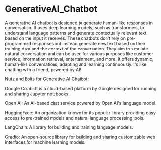 # GenerativeAI_Chatbot
A generative AI chatbot is designed to generate human-like responses in conversation. It uses deep learning models, such as transformers, to understand language patterns and generate contextually relevant text based on the input it receives. These chatbots don't rely on pre-programmed responses but instead generate new text based on their training data and the context of the conversation. They aim to simulate natural conversation and can be used for various purposes like customer service, information retrieval, entertainment, and more.
It offers dynamic, human-like conversations, adapting and learning continuously.It's like chatting with a friend, powered by AI!

Nutz and Bolts for Generative AI Chatbot:

Google Colab: It is a cloud-based platform by Google designed for running and sharing Jupyter notebooks.

Open AI: An AI-based chat service powered by Open AI's language model.

HuggingFace: An organization known for its popular library providing easy access to pre-trained models and natural language processing tools.

LangChain: A library for building and training language models.

Gradio: An open-source library for building and sharing customizable web interfaces for machine learning models.
